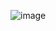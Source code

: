 ![image](https://github.com/printfChins/SmallTree_VORON1.8/assets/53858352/79d627b6-e34d-40cc-b8fd-2dd79cb87efa)
